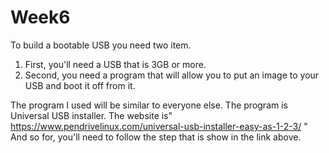 # Week6
To build a bootable USB you need two item.
1. First, you'll need a USB that is 3GB or more.
2. Second, you need a program that will allow you to put an image to your USB and boot it off from it.

The program I used will be similar to everyone else.
The program is Universal USB installer.
The website is"  https://www.pendrivelinux.com/universal-usb-installer-easy-as-1-2-3/   "
And so for, you'll need to follow 
the step that is show in the link above.
